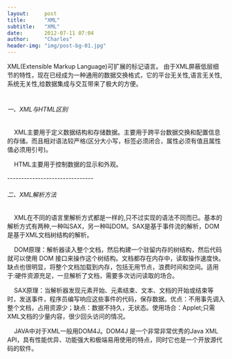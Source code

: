 ```yaml
---
layout:     post
title:      "XML"
subtitle:   "XML"
date:       2012-07-11 07:04
author:     "Charles"
header-img: "img/post-bg-01.jpg"
---
```


XML(Extensible Markup Language)可扩展的标记语言。
由于XML屏蔽低层细节的特性，现在已经成为一种通用的数据交换格式，它的平台无关性,语言无关性,系统无关性,给数据集成与交互带来了极大的方便。</p>  <h1></h1>  <h6>一、XML与HTML区别</h6>  <p>&#160;&#160;&#160; XML主要用于定义数据结构和存储数据。主要用于跨平台数据交换和配置信息的存储。而且相对语法较严格(区分大小写，标签必须闭合，属性必须有值且属性值必须用引号)。</p>  <p>&#160;&#160;&#160; HTML主要用于控制数据的显示和外观。</p>  <p>-------------------------------</p>  <h6>二、XML解析方法</h6>  <p>&#160;&#160;&#160; XML在不同的语言里解析方式都是一样的,只不过实现的语法不同而已。基本的解析方式有两种,一种叫SAX，另一种叫DOM。SAX是基于事件流的解析，DOM是基于XML文档树结构的解析。</p>  <p>&#160;&#160;&#160; DOM原理：解析器读入整个文档，然后构建一个驻留内存的树结构，然后代码就可以使用 DOM 接口来操作这个树结构。文档都存在内存中，读取操作速度快。缺点也很明显，将整个文档加载到内存，包括无用节点，浪费时间和空间。适用于:硬件资源充足，一旦解析了文档，需要多次访问读取的场合。</p>  <p>&#160;&#160;&#160; SAX原理：当解析器发现元素开始、元素结束、文本、文档的开始或结束等时，发送事件，程序员编写响应这些事件的代码，保存数据。优点：不用事先调入整个文档，占用资源少；缺点：数据不持久，无状态。使用场合：Applet;只需XML文档的少量内容，很少回头访问的情况。</p>  <p>&#160;&#160;&#160; JAVA中对于XML一般用DOM4J。DOM4J 是一个非常非常优秀的Java XML API，具有性能优异、功能强大和极端易用使用的特点，同时它也是一个开放源代码的软件。</p>